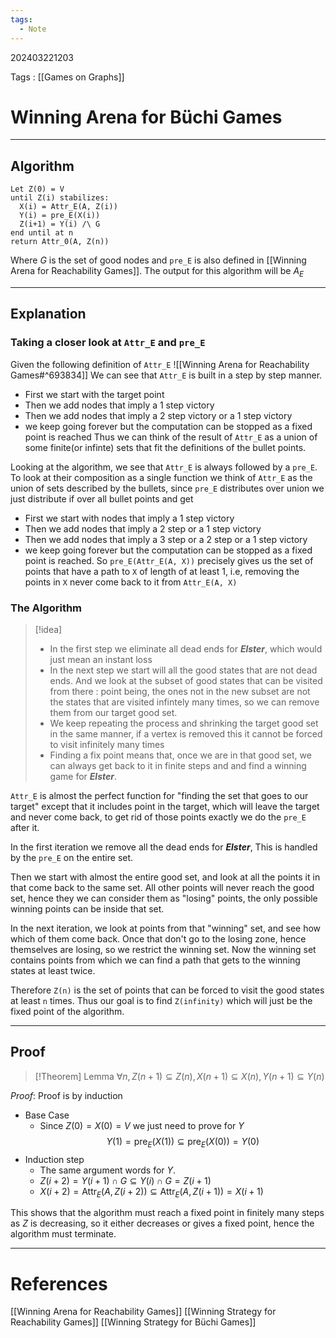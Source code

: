 ```yaml
---
tags:
  - Note
---
```

202403221203

Tags : [[Games on Graphs]]
# Winning Arena for Büchi Games
---
## Algorithm
```
Let Z(0) = V
until Z(i) stabilizes:
  X(i) = Attr_E(A, Z(i))
  Y(i) = pre_E(X(i))
  Z(i+1) = Y(i) /\ G
end until at n
return Attr_0(A, Z(n))
```

Where $G$ is the set of good nodes and `pre_E` is also defined in [[Winning Arena for Reachability Games]]. The output for this algorithm will be $A_{E}$

---
## Explanation
### Taking a closer look at `Attr_E` and `pre_E`
Given the following definition of `Attr_E`
![[Winning Arena for Reachability Games#^693834]]
We can see that `Attr_E` is built in a step by step manner.
- First we start with the target point
- Then we add nodes that imply a 1 step victory
- Then we add nodes that imply a 2 step victory or a 1 step victory
- we keep going forever but the computation can be stopped as a fixed point is reached
Thus we can think of the result of `Attr_E` as a union of some finite(or infinte) sets that fit the definitions of the bullet points.

Looking at the algorithm, we see that `Attr_E` is always followed by a `pre_E`. To look at their composition as a single function we think of `Attr_E` as the union of sets described by the bullets, since `pre_E` distributes over union we just distribute if over all bullet points and get
- First we start with nodes that imply a 1 step victory
- Then we add nodes that imply a 2 step or a 1 step victory
- Then we add nodes that imply a 3 step or a 2 step or a 1 step victory
- we keep going forever but the computation can be stopped as a fixed point is reached.
So `pre_E(Attr_E(A, X))` precisely gives us the set of points that have a path to `X` of length of at least 1, i.e, removing the points in `X` never come back to it from `Attr_E(A, X)`
### The Algorithm
>[!idea] 
>- In the first step we eliminate all dead ends for ***Elster***, which would just mean an instant loss
>- In the next step we start will all the good states that are not dead ends. And we look at the subset of good states that can be visited from there : point being, the ones not in the new subset are not the states that are visited infintely many times, so we can remove them from our target good set.
>- We keep repeating the process and shrinking the target good set in the same manner, if a vertex is removed this it cannot be forced to visit infinitely many times
>- Finding a fix point means that, once we are in that good set, we can always get back to it in finite steps and and find a winning game for ***Elster***.

`Attr_E` is almost the perfect function for "finding the set that goes to our target" except that it includes point in the target, which will leave the target and never come back, to get rid of those points exactly we do the `pre_E` after it.

In the first iteration we remove all the dead ends for ***Elster***, This is handled by the `pre_E` on the entire set.

Then we start with almost the entire good set, and look at all the points it in that come back to the same set. All other points will never reach the good set, hence they we can consider them as "losing" points, the only possible winning points can be inside that set.

In the next iteration, we look at points from that "winning" set, and see how which of them come back. Once that don't go to the losing zone, hence themselves are losing, so we restrict the winning set. Now the winning set contains points from which we can find a path that gets to the winning states at least twice.

Therefore `Z(n)` is the set of points that can be forced to visit the good states at least `n` times. Thus our goal is to find `Z(infinity)` which will just be the fixed point of the algorithm.

---
## Proof
>[!Theorem] Lemma
>$\forall n,Z(n+1)\subseteq Z(n), X(n+1)\subseteq X(n), Y(n+1)\subseteq Y(n)$

*Proof*: Proof is by induction

- Base Case
	- Since $Z(0) = X(0)=V$ we just need to prove for $Y$
	$$
    Y(1) = \text{pre}_{E}(X(1)) \subseteq \text{pre}_E(X(0))=Y(0)
	$$
- Induction step
	- The same argument words for $Y$.
	- $Z(i+2) = Y(i+1)\cap G \subseteq Y(i)\cap G = Z(i+1)$
	- $X(i+2) =\text{Attr}_{E}(A, Z(i+2)) \subseteq\text{Attr}_{E}(A, Z(i+1))=X(i+1)$

This shows that the algorithm must reach a fixed point in finitely many steps as $Z$ is decreasing, so it either decreases or gives a fixed point, hence the algorithm must terminate.

---
# References
[[Winning Arena for Reachability Games]]
[[Winning Strategy for Reachability Games]]
[[Winning Strategy for Büchi Games]]